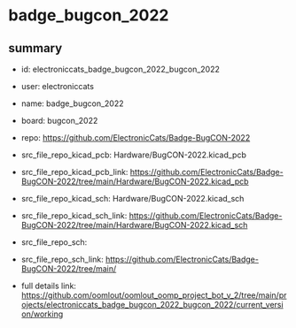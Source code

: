 # badge_bugcon_2022
 
## summary 
* id: electroniccats_badge_bugcon_2022_bugcon_2022
* user: electroniccats
* name: badge_bugcon_2022
* board: bugcon_2022
* repo: https://github.com/ElectronicCats/Badge-BugCON-2022
* src_file_repo_kicad_pcb: Hardware/BugCON-2022.kicad_pcb
* src_file_repo_kicad_pcb_link: https://github.com/ElectronicCats/Badge-BugCON-2022/tree/main/Hardware/BugCON-2022.kicad_pcb
* src_file_repo_kicad_sch: Hardware/BugCON-2022.kicad_sch
* src_file_repo_kicad_sch_link: https://github.com/ElectronicCats/Badge-BugCON-2022/tree/main/Hardware/BugCON-2022.kicad_sch

* src_file_repo_sch: 
* src_file_repo_sch_link: https://github.com/ElectronicCats/Badge-BugCON-2022/tree/main/
* full details link: https://github.com/oomlout/oomlout_oomp_project_bot_v_2/tree/main/projects/electroniccats_badge_bugcon_2022_bugcon_2022/current_version/working  






